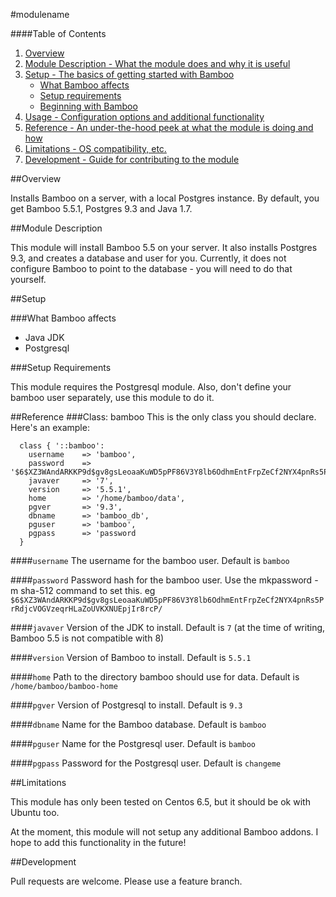 #modulename

####Table of Contents

1. [Overview](#overview)
2. [Module Description - What the module does and why it is useful](#module-description)
3. [Setup - The basics of getting started with Bamboo](#setup)
    * [What Bamboo affects](#what-[modulename]-affects)
    * [Setup requirements](#setup-requirements)
    * [Beginning with Bamboo](#beginning-with-Bamboo)
4. [Usage - Configuration options and additional functionality](#usage)
5. [Reference - An under-the-hood peek at what the module is doing and how](#reference)
5. [Limitations - OS compatibility, etc.](#limitations)
6. [Development - Guide for contributing to the module](#development)

##Overview

Installs Bamboo on a server, with a local Postgres instance. By default, you get Bamboo 5.5.1, Postgres 9.3 and Java 1.7.

##Module Description

This module will install Bamboo 5.5 on your server. It also installs Postgres 9.3, and creates a database and user for you. Currently, it does not configure Bamboo to point to the database - you will need to do that yourself.

##Setup

###What Bamboo affects

* Java JDK
* Postgresql

###Setup Requirements

 This module requires the Postgresql module. Also, don't define your bamboo user separately, use this module to do it.
 
##Reference
###Class: bamboo
This is the only class you should declare. Here's an example:

```
  class { '::bamboo':
    username    => 'bamboo',
    password    => '$6$XZ3WAndARKKP9d$gv8gsLeoaaKuWD5pPF86V3Y8lb6OdhmEntFrpZeCf2NYX4pnRs5PrRdjcVOGVzeqrHLaZoUVKXNUEpjIr8rcP/',
    javaver     => '7',
    version     => '5.5.1',
    home        => '/home/bamboo/data',
    pgver       => '9.3',
    dbname      => 'bamboo_db',
    pguser      => 'bamboo',
    pgpass      => 'password
  }
```
####`username`
The username for the bamboo user. Default is `bamboo`

####`password`
Password hash for the bamboo user. Use the mkpassword -m sha-512 command to set this. eg
`$6$XZ3WAndARKKP9d$gv8gsLeoaaKuWD5pPF86V3Y8lb6OdhmEntFrpZeCf2NYX4pnRs5PrRdjcVOGVzeqrHLaZoUVKXNUEpjIr8rcP/`

####`javaver`
Version of the JDK to install. Default is `7` (at the time of writing, Bamboo 5.5 is not compatible with 8)

####`version`
Version of Bamboo to install. Default is `5.5.1`

####`home`
Path to the directory bamboo should use for data. Default is `/home/bamboo/bamboo-home`

####`pgver`
Version of Postgresql to install. Default is  `9.3`

####`dbname`
Name for the Bamboo database. Default is `bamboo`

####`pguser`
Name for the Postgresql user. Default is `bamboo`

####`pgpass`
Password for the Postgresql user. Default is `changeme`


##Limitations

This module has only been tested on Centos 6.5, but it should be ok with Ubuntu too.

At the moment, this module will not setup any additional Bamboo addons. I hope to add this functionality in the future!

##Development

Pull requests are welcome. Please use a feature branch.
